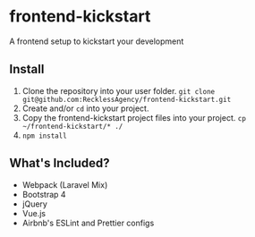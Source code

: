 # frontend-kickstart
A frontend setup to kickstart your development

## Install

1. Clone the repository into your user folder. `git clone git@github.com:RecklessAgency/frontend-kickstart.git`
2. Create and/or `cd` into your project.
3. Copy the frontend-kickstart project files into your project. `cp ~/frontend-kickstart/* ./`
4. `npm install`

## What's Included?
* Webpack (Laravel Mix)
* Bootstrap 4
* jQuery
* Vue.js
* Airbnb's ESLint and Prettier configs
